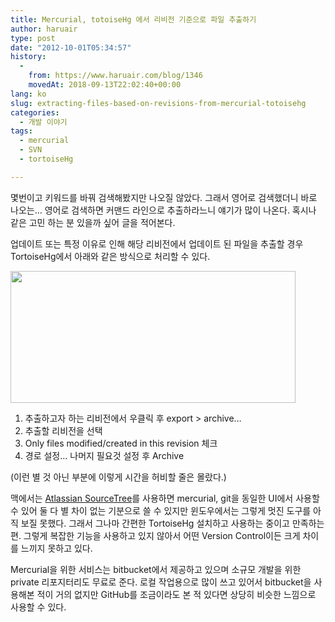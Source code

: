 ```yaml
---
title: Mercurial, totoiseHg 에서 리비전 기준으로 파일 추출하기
author: haruair
type: post
date: "2012-10-01T05:34:57"
history:
  - 
    from: https://www.haruair.com/blog/1346
    movedAt: 2018-09-13T22:02:40+00:00
lang: ko
slug: extracting-files-based-on-revisions-from-mercurial-totoisehg
categories:
  - 개발 이야기
tags:
  - mercurial
  - SVN
  - tortoiseHg

---
```

몇번이고 키워드를 바꿔 검색해봤지만 나오질 않았다. 그래서 영어로 검색했더니 바로 나오는&#8230; 영어로 검색하면 커맨드 라인으로 추출하라느니 얘기가 많이 나온다. 혹시나 같은 고민 하는 분 있을까 싶어 글을 적어본다.

업데이트 또는 특정 이유로 인해 해당 리비전에서 업데이트 된 파일을 추출할 경우 TortoiseHg에서 아래와 같은 방식으로 처리할 수 있다.

[<img data-attachment-id="1347" data-permalink="https://edykim.com/blog/1346/archive" data-orig-file="https://edykim.com/wp-content/uploads/2012/10/archive.png?fit=456%2C211&ssl=1" data-orig-size="456,211" data-comments-opened="1" data-image-meta="{&quot;aperture&quot;:&quot;0&quot;,&quot;credit&quot;:&quot;&quot;,&quot;camera&quot;:&quot;&quot;,&quot;caption&quot;:&quot;&quot;,&quot;created_timestamp&quot;:&quot;0&quot;,&quot;copyright&quot;:&quot;&quot;,&quot;focal_length&quot;:&quot;0&quot;,&quot;iso&quot;:&quot;0&quot;,&quot;shutter_speed&quot;:&quot;0&quot;,&quot;title&quot;:&quot;&quot;}" data-image-title="Export > Archive&#8230;" data-image-description="" data-medium-file="https://edykim.com/wp-content/uploads/2012/10/archive.png?fit=300%2C138&ssl=1" data-large-file="https://edykim.com/wp-content/uploads/2012/10/archive.png?fit=456%2C211&ssl=1" src="https://edykim.com/wp-content/uploads/2012/10/archive.png?resize=456%2C211" alt="" title="Export > Archive..." width="456" height="211" class="aligncenter size-full wp-image-1347" srcset="https://edykim.com/wp-content/uploads/2012/10/archive.png?w=456&ssl=1 456w, https://edykim.com/wp-content/uploads/2012/10/archive.png?resize=300%2C138&ssl=1 300w" sizes="(max-width: 456px) 100vw, 456px" data-recalc-dims="1" />][1]

  1. 추출하고자 하는 리비전에서 우클릭 후 export > archive&#8230;
  2. 추출할 리비전을 선택
  3. Only files modified/created in this revision 체크
  4. 경로 설정&#8230; 나머지 필요것 설정 후 Archive

(이런 별 것 아닌 부분에 이렇게 시간을 허비할 줄은 몰랐다.)

맥에서는 <a href="www.sourcetreeapp.com" target="_blank">Atlassian SourceTree</a>를 사용하면 mercurial, git을 동일한 UI에서 사용할 수 있어 둘 다 별 차이 없는 기분으로 쓸 수 있지만 윈도우에서는 그렇게 멋진 도구를 아직 보질 못했다. 그래서 그나마 간편한 TortoiseHg 설치하고 사용하는 중이고 만족하는 편. 그렇게 복잡한 기능을 사용하고 있지 않아서 어떤 Version Control이든 크게 차이를 느끼지 못하고 있다.

Mercurial을 위한 서비스는 bitbucket에서 제공하고 있으며 소규모 개발을 위한 private 리포지터리도 무료로 준다. 로컬 작업용으로 많이 쓰고 있어서 bitbucket을 사용해본 적이 거의 없지만 GitHub를 조금이라도 본 적 있다면 상당히 비슷한 느낌으로 사용할 수 있다.

 [1]: https://edykim.com/wp-content/uploads/2012/10/archive.png
